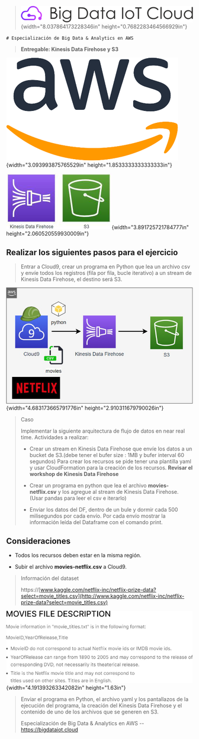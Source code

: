 > ![BigDataIotLogo](media/Nube-BigDataIoT.png){width="8.037864173228346in" height="0.7682283464566929in"}
```
# Especialización de Big Data & Analytics en AWS
```
> **Entregable: Kinesis Data Firehose y S3**

![log AWS](media/aws-logo.png){width="3.093993875765529in" height="1.8533333333333333in"}


![Kinesis Firehose y S3](media/aws-services.png){width="3.891725721784777in" height="2.060520559930009in"}

## Realizar los siguientes pasos para el ejercicio

> Entrar a Cloud9, crear un programa en Python que lea un archivo csv y envíe todos los registros (fila por fila, bucle iterativo) a un stream de Kinesis Data Firehose, el destino será S3.

![diagrama](media/diagram-arquitectura.png){width="4.683173665791776in" height="2.910311679790026in"}

> Caso
>
> Implementar la siguiente arquitectura de flujo de datos en near real time. Actividades a realizar:
> 
> -   Crear un stream en Kinesis Data Firehose que envíe los datos a un bucket de S3.(debe tener el bufer size : 1MB y bufer interval 60 segundos) Para crear los recursos se pide tener una plantilla yaml y usar CloudFormation para la creación de los recursos. **Revisar el workshop de Kinesis Data Firehose**
> 
> -   Crear un programa en python que lea el archivo **movies-netflix.csv** y los agregue al stream de Kinesis Data Firehose. (Usar pandas para leer el csv e iterarlo)
> 
> -   Enviar los datos del DF, dentro de un bule y dormir cada 500 milisegundos por cada envío. Por cada envío mostrar la información leída del Dataframe con el comando print.

## Consideraciones

-   Todos los recursos deben estar en la misma región.

-   Subir el archivo **movies-netflix.csv** a Cloud9.

> Información del dataset
>
> https://[www.kaggle.com/netflix-inc/netflix-prize-data?select=movie_titles.csv](http://www.kaggle.com/netflix-inc/netflix-prize-data?select=movie_titles.csv)
>
> 

![](media/image-file-description.png){width="4.191393263342082in" height="1.63in"}

> Enviar el programa en Python, el archivo yaml y los pantallazos de la
> ejecución del programa, la creación del Kinesis Data Firehose y el
> contenido de uno de los archivos que se generen en S3.
>
> Especialización de Big Data & Analytics en AWS -- https://bigdataiot.cloud
